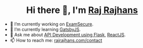 <h1 align="center">Hi there 👋, I'm  <a href="https://rajrajhans.com/">Raj Rajhans</a></h1>

- 🔭 I’m currently working on [ExamSecure](https://examsecure.rajrajhans.com/).
- 🌱 I’m currently learning [GatsbyJS](https://rajrajhans.com/2020/07/what-is-gatsby/). 
- 💬 Ask me about [API Development using Flask](https://rajrajhans.com/tags/flask/), [ReactJS](https://rajrajhans.com/tags/react-js/).
- 📫 How to reach me: [rajrajhans.com/contact](https://rajrajhans.com/)
